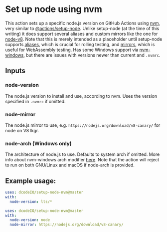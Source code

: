# Set up node using nvm

This action sets up a specific node.js version on GitHub Actions using [nvm](https://github.com/nvm-sh/nvm), very similar to [@actions/setup-node](https://github.com/actions/setup-node). Unlike setup-node (at the time of this writing) it does support several aliases and custom mirrors like the one for [node-v8](https://github.com/nodejs/node-v8). Note that this is merely intended as a placeholder until setup-node supports [aliases](https://github.com/actions/setup-node/issues/26), which is crucial for rolling testing, and [mirrors](https://github.com/actions/setup-node/issues/65), which is useful for WebAssembly testing. Has some Windows support via [nvm-windows](https://github.com/coreybutler/nvm-windows), but there are issues with versions newer than current and `.nvmrc`.

## Inputs

### node-version

The node.js version to install and use, according to nvm. Uses the version specified in `.nvmrc` if omitted.

### node-mirror

The node.js mirror to use, e.g. `https://nodejs.org/download/v8-canary/` for node on V8 lkgr.

### node-arch (Windows only)

The architecture of node.js to use. Defaults to system arch if omitted. More info about nvm-windows arch modifier [here](https://github.com/coreybutler/nvm-windows#usage).
Note that the action will reject to run on both GNU/Linux and macOS if node-arch is provided.

## Example usage:

```yaml
uses: dcodeIO/setup-node-nvm@master
with:
  node-version: lts/*
```

```yaml
uses: dcodeIO/setup-node-nvm@master
with:
  node-version: node
  node-mirror: https://nodejs.org/download/v8-canary/
```
